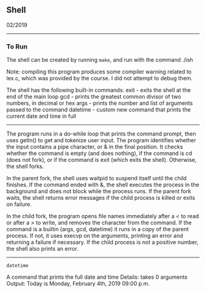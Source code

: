 ## Shell
02/2019
***
### To Run
The shell can be created by running `make`, and run with the command ./ish

Note: compiling this program produces some compiler warning related to lex.c, which was provided by the course. I did not attempt to debug them.

The shell has the following built-in commands:
 exit - exits the shell at the end of the main loop
 gcd - prints the greatest common divisor of two numbers, in decimal or hex
 args - prints the number and list of arguments passed to the command
 datetime - custom new command that prints the current date and time in full

***

The program runs in a do-while loop that prints the command prompt, then uses
getln() to get and tokenize user input. The program identifies whether the input
contains a pipe character, or & in the final position. It checks whether the
command is empty (and does nothing), if the command is cd (does not fork), or if
the command is exit (which exits the shell). Otherwise, the shell forks.

In the parent fork, the shell uses waitpid to suspend itself until the child
finishes. If the command ended with &, the shell executes the process in the
background and does not block while the process runs. If the parent fork waits,
the shell returns error messages if the child process is killed or exits on
failure.

In the child fork, the program opens file names immediately after a < to read
or after a > to write, and removes the character from the command. If the
command is a builtin (args, gcd, datetime) it runs in a copy of the parent
process. If not, it uses execvp on the arguments, printing an error and returning
a failure if necessary. If the child process is not a positive number, the shell
also prints an error.

***
	datetime

A command that prints the full date and time
Details: takes 0 arguments
Output:
Today is Monday, February 4th, 2019
09:00 p.m.
